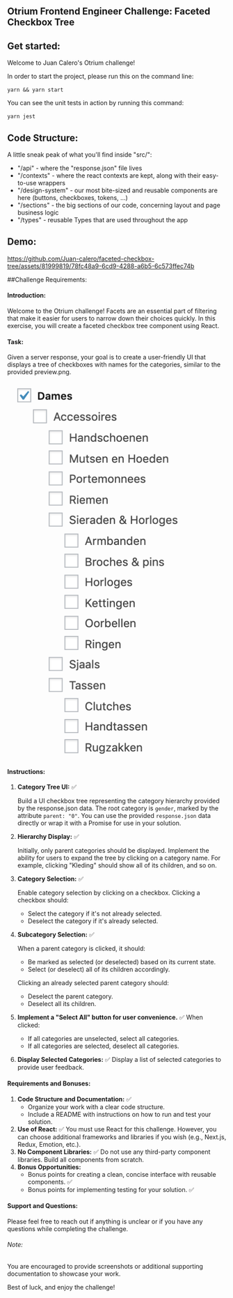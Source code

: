 ## Otrium Frontend Engineer Challenge: Faceted Checkbox Tree

## Get started:

Welcome to Juan Calero's Otrium challenge!

In order to start the project, please run this on the command line:

```
yarn && yarn start
```

You can see the unit tests in action by running this command:

```
yarn jest
```

## Code Structure:

A little sneak peak of what you'll find inside "src/":

- "/api" - where the "response.json" file lives
- "/contexts" - where the react contexts are kept, along with their easy-to-use wrappers
- "/design-system" - our most bite-sized and reusable components are here (buttons, checkboxes, tokens, ...)
- "/sections" - the big sections of our code, concerning layout and page business logic
- "/types" - reusable Types that are used throughout the app

## Demo:

https://github.com/Juan-calero/faceted-checkbox-tree/assets/81999819/78fc48a9-6cd9-4288-a6b5-6c573ffec74b



##Challenge Requirements:


#### Introduction:

Welcome to the Otrium challenge!
Facets are an essential part of filtering that make it easier for users to narrow down their choices quickly.
In this exercise, you will create a faceted checkbox tree component using React.

#### Task:

Given a server response, your goal is to create a user-friendly UI that displays a tree of checkboxes with names for the categories, similar to the provided preview.png.

![preview](preview.png)

#### Instructions:

1. **Category Tree UI:** ✅

   Build a UI checkbox tree representing the category hierarchy provided by the response.json data.
   The root category is `gender`, marked by the attribute `parent: "0"`.
   You can use the provided `response.json` data directly or wrap it with a Promise for use in your solution.

2. **Hierarchy Display:** ✅

   Initially, only parent categories should be displayed.
   Implement the ability for users to expand the tree by clicking on a category name. For example, clicking "Kleding" should show all of its children, and so on.

3. **Category Selection:** ✅

   Enable category selection by clicking on a checkbox.
   Clicking a checkbox should:

   - Select the category if it's not already selected.
   - Deselect the category if it's already selected.

4. **Subcategory Selection:** ✅

   When a parent category is clicked, it should:

   - Be marked as selected (or deselected) based on its current state.
   - Select (or deselect) all of its children accordingly.

   Clicking an already selected parent category should:

   - Deselect the parent category.
   - Deselect all its children.

5. **Implement a "Select All" button for user convenience.** ✅
   When clicked:

   - If all categories are unselected, select all categories.
   - If all categories are selected, deselect all categories.

6. **Display Selected Categories:** ✅
   Display a list of selected categories to provide user feedback.

#### Requirements and Bonuses:

1. **Code Structure and Documentation:** ✅
   - Organize your work with a clear code structure.
   - Include a README with instructions on how to run and test your solution.
2. **Use of React:** ✅ You must use React for this challenge. However, you can choose additional frameworks and libraries if you wish (e.g., Next.js, Redux, Emotion, etc.).
3. **No Component Libraries:** ✅ Do not use any third-party component libraries. Build all components from scratch.
4. **Bonus Opportunities:**
   - Bonus points for creating a clean, concise interface with reusable components. ✅
   - Bonus points for implementing testing for your solution. ✅

#### Support and Questions:

Please feel free to reach out if anything is unclear or if you have any questions while completing the challenge.

###### Note:

You are encouraged to provide screenshots or additional supporting documentation to showcase your work.

Best of luck, and enjoy the challenge!
